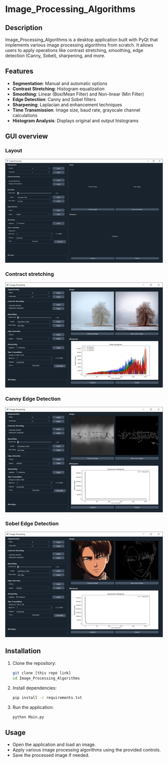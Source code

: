 
# Image_Processing_Algorithms

## Description
Image_Processing_Algorithms is a desktop application built with PyQt that implements various image processing algorithms from scratch. It allows users to apply operations like contrast stretching, smoothing, edge detection (Canny, Sobel), sharpening, and more.

## Features
- **Segmentation**: Manual and automatic options
- **Contrast Stretching**: Histogram equalization
- **Smoothing**: Linear (Box/Mean Filter) and Non-linear (Min Filter)
- **Edge Detection**: Canny and Sobel filters
- **Sharpening**: Laplacian and enhancement techniques
- **Time Transmission**: Image size, baud rate, grayscale channel calculations
- **Histogram Analysis**: Displays original and output histograms
  
## GUI overview
### Layout
![alt text](https://github.com/AbdelrahmanSamir12/Image-Processing-Algorithms/blob/main/GUI/layout.png "GUI Layout")

### Contract stretching
![alt text](https://github.com/AbdelrahmanSamir12/Image-Processing-Algorithms/blob/main/GUI/contrast_stretching.png "Contract stretching example")

### Canny Edge Detection 
![alt text](https://github.com/AbdelrahmanSamir12/Image-Processing-Algorithms/blob/main/GUI/canny.png "Canny Edge Detection example")

### Sobel Edge Detection
![alt text](https://github.com/AbdelrahmanSamir12/Image-Processing-Algorithms/blob/main/GUI/sobel.png "Sobel Edge Detection example")
## Installation
1. Clone the repository:
   ```sh
   git clone [this repo link]
   cd Image_Processing_Algorithms
   ```
2. Install dependencies:
   ```sh
   pip install -r requirements.txt
   ```
3. Run the application:
   ```sh
   python Main.py
   ```
## Usage
- Open the application and load an image.
- Apply various image processing algorithms using the provided controls.
- Save the processed image if needed.



